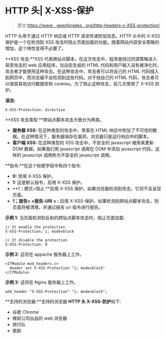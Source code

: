 # HTTP 头| X-XSS-保护

> 原文:[https://www . geesforgeks . org/http-headers-x-XSS-protection/](https://www.geeksforgeeks.org/http-headers-x-xss-protection/)

HTTP 头用于通过 HTTP 响应或 HTTP 请求传递附加信息。HTTP 头中的 X-XSS 保护是一个在检测到 XSS 攻击时阻止页面加载的功能。随着网站内容安全策略的增加，这个特性变得不必要了。

**XSS 攻击:**XSS 代表跨站点脚本。在这次攻击中，程序是绕过同源策略进入易受攻击的 web 应用程序。当动态生成的 HTML 代码和用户输入没有被净化时，攻击者才能使用这种攻击。在这种攻击中，攻击者可以将自己的 HTML 代码插入到网页中，而浏览器不会检测到这些代码。对于他自己的 HTML 代码，攻击者可以很容易地访问数据库和 cookies。为了阻止这种攻击，前几天使用了 X-XSS 防护。

**语法:**

```
X-XSS-Protection: directive
```

**XSS 攻击类型:**跨站点脚本攻击大致分为两类。

*   **服务器 XSS:** 在这种类型的攻击中，黑客在 HTML 响应中附加了不可信的数据。在这种情况下，服务器端存在漏洞，浏览器只是运行响应中的脚本。
*   **客户端 XSS:** 在这种类型的 XSS 攻击中，不安全的 javascript 被用来更新 DOM 数据。如果我们用 javascript 调用在 DOM 中添加 javascript 代码，这样的 javascript 调用称为不安全的 javascript 调用。

**指令:**在这个标题字段中有四个指令:

*   **0:** 禁用 X-XSS 保护。
*   **1:** 这是默认指令，启用 X-XSS 保护。
*   **1；模式=阻止:**启用 X-XSS 保护。如果浏览器检测到攻击，它将不会呈现页面。
*   **1；报告= <报告-URI > :** 启用 X-XSS-保护。如果检测到跨站点脚本攻击，则页面将被清理，并通过报告 uri 指令进行报告。

**示例 1:** 当页面检测到反射的跨站点脚本攻击时，阻止页面加载:

```
// It enable the protection
X-XSS-Protection: 1; mode=block

// It disable the protection
X-XSS-Protection: 0
```

**示例 2:** 这将在 appache 服务器上工作。

```
<IfModule mod_headers.c> 
  Header set X-XSS-Protection "1; mode=block" 
</IfModule>
```

**示例 3:** 这将在 Nginx 服务器上工作。

```
add_header "X-XSS-Protection" "1; mode=block";
```

**支持的浏览器:**支持的浏览器 **HTTP 头 X-XSS-防护**如下:

*   谷歌 Chrome
*   微软公司出品的 web 浏览器
*   旅行队
*   歌剧